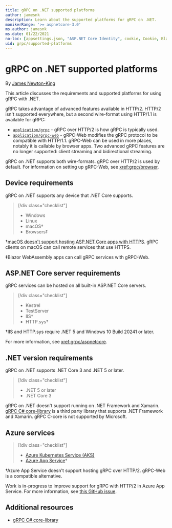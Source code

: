 ```yaml
---
title: gRPC on .NET supported platforms
author: jamesnk
description: Learn about the supported platforms for gRPC on .NET.
monikerRange: '>= aspnetcore-3.0'
ms.author: jamesnk
ms.date: 01/22/2021
no-loc: [appsettings.json, "ASP.NET Core Identity", cookie, Cookie, Blazor, "Blazor Server", "Blazor WebAssembly", "Identity", "Let's Encrypt", Razor, SignalR]
uid: grpc/supported-platforms
---
```

# gRPC on .NET supported platforms

By [James Newton-King](https://twitter.com/jamesnk)

This article discusses the requirements and supported platforms for using gRPC with .NET.

gRPC takes advantage of advanced features available in  HTTP/2. HTTP/2 isn't supported everywhere, but a second wire-format using HTTP/1.1 is available for gRPC:

* [`application/grpc`](https://github.com/grpc/grpc/blob/master/doc/PROTOCOL-HTTP2.md) - gRPC over HTTP/2 is how gRPC is typically used.
* [`application/grpc-web`](https://github.com/grpc/grpc/blob/master/doc/PROTOCOL-WEB.md) - gRPC-Web modifies the gRPC protocol to be compatible with HTTP/1.1. gRPC-Web can be used in more places, notably it is callable by browser apps. Two advanced gRPC features are no longer supported: client streaming and bidirectional streaming.

gRPC on .NET supports both wire-formats. gRPC over HTTP/2 is used by default. For information on setting up gRPC-Web, see <xref:grpc/browser>.

## Device requirements

gRPC on .NET supports any device that .NET Core supports.

> [!div class="checklist"]
>
> * Windows
> * Linux
> * macOS&dagger;
> * Browsers&Dagger;

&dagger;[macOS doesn't support hosting ASP.NET Core apps with HTTPS](xref:grpc/troubleshoot#unable-to-start-aspnet-core-grpc-app-on-macos). gRPC clients on macOS can call remote services that use HTTPS.

&Dagger;Blazor WebAssembly apps can call gRPC services with gRPC-Web.

## ASP.NET Core server requirements

gRPC services can be hosted on all built-in ASP.NET Core servers.

> [!div class="checklist"]
>
> * Kestrel
> * TestServer
> * IIS&dagger;
> * HTTP.sys&dagger;

&dagger;IIS and HTTP.sys require .NET 5 and Windows 10 Build 20241 or later.

For more information, see <xref:grpc/aspnetcore>.

## .NET version requirements

gRPC on .NET supports .NET Core 3 and .NET 5 or later.

> [!div class="checklist"]
>
> * .NET 5 or later
> * .NET Core 3

gRPC on .NET doesn't support running on .NET Framework and Xamarin. [gRPC C# core-library](https://grpc.io/docs/languages/csharp/quickstart/) is a third party library that supports .NET Framework and Xamarin. gRPC C-core is not supported by Microsoft.

## Azure services

> [!div class="checklist"]
>
> * [Azure Kubernetes Service (AKS)](https://azure.microsoft.com/services/kubernetes-service/)
> * [Azure App Service](https://azure.microsoft.com/services/app-service/)&dagger;

&dagger;Azure App Service doesn't support hosting gRPC over HTTP/2. gRPC-Web is a compatible alternative.

Work is in-progress to improve support for gRPC with HTTP/2 in Azure App Service. For more information, see [this GitHub issue](https://github.com/dotnet/AspNetCore/issues/9020).

## Additional resources

* [gRPC C# core-library](https://grpc.io/docs/languages/csharp/quickstart/)
